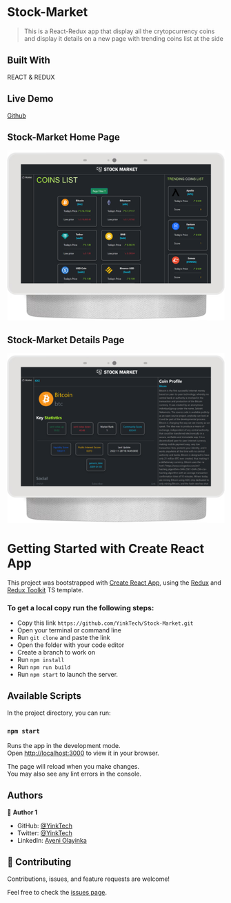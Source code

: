 # Stock-Market
> This is a React-Redux app that display all the crytopcurrency coins and display it details on a new page with trending coins list at the side 
## Built With 
REACT & REDUX 

## Live Demo

[Github](https://yinktech.github.io/Stock-Market)
## Stock-Market Home Page
![screenshot](./src/img/home.png)

## Stock-Market Details Page
![screenshot](./src/img/details.png)

# Getting Started with Create React App

This project was bootstrapped with [Create React App](https://github.com/facebook/create-react-app), using the [Redux](https://redux.js.org/) and [Redux Toolkit](https://redux-toolkit.js.org/) TS template.


### To get a local copy run the following steps:

- Copy this link `https://github.com/YinkTech/Stock-Market.git`
- Open your terminal or command line
- Run `git clone` and paste the link
- Open the folder with your code editor
- Create a branch to work on
- Run `npm install`
- Run `npm run build`
- Run `npm start` to launch the server.

## Available Scripts

In the project directory, you can run:

### `npm start`

Runs the app in the development mode.\
Open [http://localhost:3000](http://localhost:3000) to view it in your browser.

The page will reload when you make changes.\
You may also see any lint errors in the console.


## Authors

👤 **Author 1**

- GitHub: [@YinkTech](https://github.com/yinktech)
- Twitter: [@YinkTech](https://twitter.com/yink_tech)
- LinkedIn: [Ayeni Olayinka](https://www.linkedin.com/in/yinktech/)


## 🤝 Contributing
Contributions, issues, and feature requests are welcome!

Feel free to check the [issues page](https://github.com/YinkTech/Stock-Market/issues).
